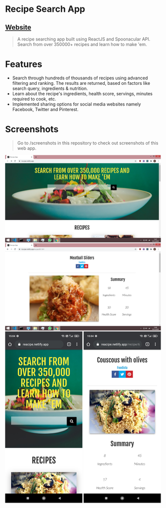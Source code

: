 # Recipe Search App

## [Website](https://reacipe.netlify.app/)

> A recipe searching app built using ReactJS and Spoonacular API. Search from over 350000+ recipes and learn how to make 'em.

# Features

* Search through hundreds of thousands of recipes using advanced filtering and ranking. The results are returned, based on factors like search query, ingredients & nutrition.
* Learn about the recipe's ingredients, health score, servings, minutes required to cook, etc. 
* Implemented sharing options for social media websites namely Facebook, Twitter and Pinterest.

# Screenshots

> Go to /screenshots in this repository to check out screenshots of this web app.

<p float="left">
<img src="https://github.com/suriyaakumar/react-recipe-app/blob/main/screenshots/pc-1.png" width="600"/>
<img src="https://github.com/suriyaakumar/react-recipe-app/blob/main/screenshots/pc-3.png" width="600"/>  
<img src="https://github.com/suriyaakumar/react-recipe-app/blob/main/screenshots/mobile-1.jpg" width="250"/>
<img src="https://github.com/suriyaakumar/react-recipe-app/blob/main/screenshots/mobile-2.jpg" width="250"/>
</p>          

